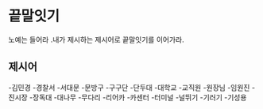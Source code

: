# 끝말잇기
노예는 들어라 .내가 제시하는 제시어로 끝말잇기를 이어가라.

## 제시어 
-김민경
-경찰서
-서대문
-문방구
-구구단
-단두대
-대학교
-교직원
-원장님
-임원진
-진시장
-장독대
-대나무
-무다리
-리어카
-카센터
-터미널
-널뛰기
-기러기
-기성용